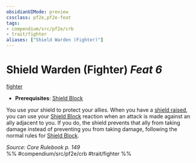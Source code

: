 ```yaml
---
obsidianUIMode: preview
cssclass: pf2e,pf2e-feat
tags:
- compendium/src/pf2e/crb
- trait/fighter
aliases: ["Shield Warden (Fighter)"]
---
```

# Shield Warden (Fighter)  *Feat 6*  
[fighter](rules/traits/fighter.md)  

- **Prerequisites**: [Shield Block](compendium/feats/shield-block.md)

You use your shield to protect your allies. When you have a [shield raised](rules/actions/raise-a-shield.md), you can use your [Shield Block](compendium/feats/shield-block.md) reaction when an attack is made against an ally adjacent to you. If you do, the shield prevents that ally from taking damage instead of preventing you from taking damage, following the normal rules for [Shield Block](compendium/feats/shield-block.md).

*Source: Core Rulebook p. 149*  
%% #compendium/src/pf2e/crb #trait/fighter %%